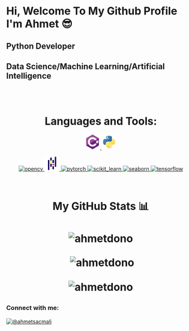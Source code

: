 # Hi, Welcome To My Github Profile I'm Ahmet  :sunglasses:

## Python Developer
## Data Science/Machine Learning/Artificial Intelligence


<br>
<br>
<h1 align="center">Languages and Tools:</h1>
<p align="center"> <a href="https://www.w3schools.com/cs/" target="_blank" rel="noreferrer">
<img src="https://raw.githubusercontent.com/devicons/devicon/master/icons/csharp/csharp-original.svg" alt="csharp" width="40" height="40"/> </a> <a href="https://opencv.org/" target="_blank" rel="noreferrer">
<img src="https://raw.githubusercontent.com/devicons/devicon/master/icons/python/python-original.svg" alt="python" width="40" height="40"/> </a> <a href="https://pytorch.org/" target="_blank" rel="noreferrer"></p>
<p align="center"> <a href="https://www.w3schools.com/cs/" target="_blank" rel="noreferrer">
<img src="https://www.vectorlogo.zone/logos/opencv/opencv-icon.svg" alt="opencv" width="40" height="40"/> </a> <a href="https://pandas.pydata.org/" target="_blank" rel="noreferrer">
<img src="https://raw.githubusercontent.com/devicons/devicon/2ae2a900d2f041da66e950e4d48052658d850630/icons/pandas/pandas-original.svg" alt="pandas" width="40" height="40"/> </a> <a href="https://www.python.org" target="_blank" rel="noreferrer"> 
<img src="https://www.vectorlogo.zone/logos/pytorch/pytorch-icon.svg" alt="pytorch" width="40" height="40"/> </a> <a href="https://scikit-learn.org/" target="_blank" rel="noreferrer"> 
<img src="https://upload.wikimedia.org/wikipedia/commons/0/05/Scikit_learn_logo_small.svg" alt="scikit_learn" width="40" height="40"/> </a>
<a href="https://seaborn.pydata.org/" target="_blank" rel="noreferrer"> 
<img src="https://seaborn.pydata.org/_images/logo-mark-lightbg.svg" alt="seaborn" width="40" height="40"/> </a> <a href="https://www.tensorflow.org" target="_blank" rel="noreferrer">
<img src="https://www.vectorlogo.zone/logos/tensorflow/tensorflow-icon.svg" alt="tensorflow" width="40" height="40"/> </a> </p>

<br>

<div align="center">
<h1>My GitHub Stats 📊<h1>
<p><img align="center" src="https://github-readme-stats.vercel.app/api/top-langs?username=ahmetdono&show_icons=true&locale=en&layout=compact" alt="ahmetdono" /></p>

<p>&nbsp;<img align="center" src="https://github-readme-stats.vercel.app/api?username=ahmetdono&show_icons=true&locale=en" alt="ahmetdono" /></p>

<p><img align="center" src="https://github-readme-streak-stats.herokuapp.com/?user=ahmetdono&" alt="ahmetdono" /></p>
</div>



<h3 align="left">Connect with me:</h3>
<p align="left">
<a href="https://medium.com/@ahmetsacmali" target="blank"><img align="center" src="https://raw.githubusercontent.com/rahuldkjain/github-profile-readme-generator/master/src/images/icons/Social/medium.svg" alt="@ahmetsacmali" height="30" width="40" /></a>
</p>

<!--
**AhmetDono/AhmetDono** is a ✨ _special_ ✨ repository because its `README.md` (this file) appears on your GitHub profile.
<a href="https://linkedin.com/in/ahmet saçmalı" target="blank"><img align="center" src="https://raw.githubusercontent.com/rahuldkjain/github-profile-readme-generator/master/src/images/icons/Social/linked-in-alt.svg" alt="ahmet saçmalı" height="30" width="40" /></a>
Here are some ideas to get you started:

- 🔭 I’m currently working on ...
- 🌱 I’m currently learning ...
- 👯 I’m looking to collaborate on ...
- 🤔 I’m looking for help with ...
- 💬 Ask me about ...
- 📫 How to reach me: ...
- 😄 Pronouns: ...
- ⚡ Fun fact: ...
-->
